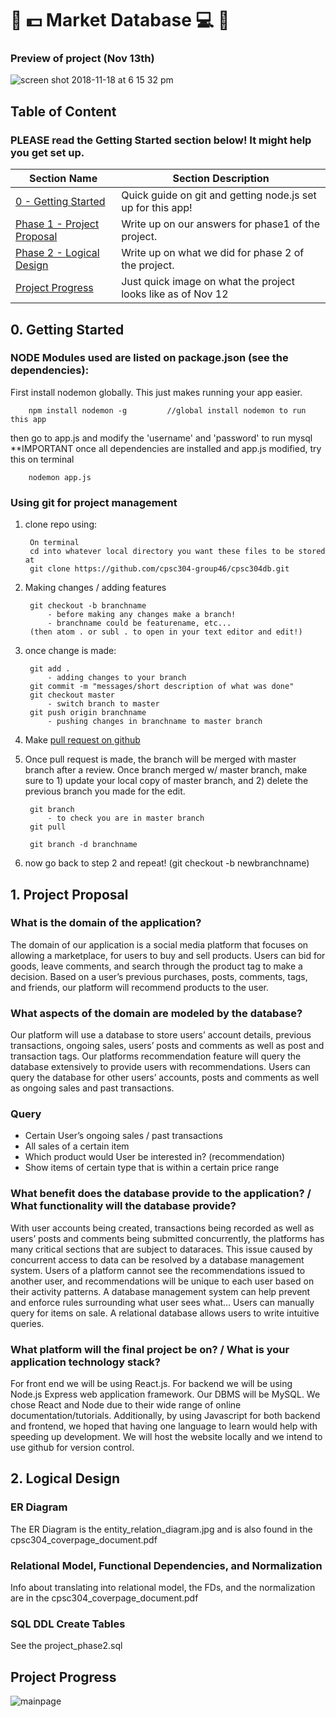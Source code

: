 # :tada: :dollar: Market Database :computer: :tada:


### Preview of project (Nov 13th)
![screen shot 2018-11-18 at 6 15 32 pm](https://user-images.githubusercontent.com/32022159/48683024-f9ca3800-eb5f-11e8-8357-63900f7fa50c.png)


## Table of Content
### PLEASE read the Getting Started section below! It might help you get set up.

| Section Name  | Section Description |
| ------------- | ------------- |
| [0 - Getting Started](https://github.com/cpsc304-group46/cpsc304db/blob/master/README.md#0-Getting-Started)  | Quick guide on git and getting node.js set up for this app!  |
| [Phase 1 - Project Proposal](https://github.com/cpsc304-group46/cpsc304db/blob/master/README.md#1-project-proposal)  | Write up on our answers for phase1 of the project.  |
| [Phase 2 - Logical Design](https://github.com/cpsc304-group46/cpsc304db/blob/master/README.md#2-logical-design) | Write up on what we did for phase 2 of the project. |
| [Project Progress](https://github.com/cpsc304-group46/cpsc304db/blob/master/README.md#Project-Progress) | Just quick image on what the project looks like as of Nov 12 |


## 0. Getting Started
### NODE Modules used are listed on package.json (see the dependencies):
 
 First install nodemon globally. This just makes running your app easier.
 
        npm install nodemon -g         //global install nodemon to run this app
        
then go to app.js and modify the 'username' and 'password' to run mysql **IMPORTANT
once all dependencies are installed and app.js modified, try this on terminal

        nodemon app.js

### Using git for project management
1. clone repo using:

        On terminal
        cd into whatever local directory you want these files to be stored at
        git clone https://github.com/cpsc304-group46/cpsc304db.git

2. Making changes / adding features

        git checkout -b branchname
            - before making any changes make a branch!
            - branchname could be featurename, etc...
        (then atom . or subl . to open in your text editor and edit!)

3. once change is made:

        git add .
            - adding changes to your branch
        git commit -m "messages/short description of what was done"
        git checkout master
            - switch branch to master
        git push origin branchname
            - pushing changes in branchname to master branch

4. Make [pull request on github](https://services.github.com/on-demand/github-cli/open-pull-request-github)

5. Once pull request is made, the branch will be merged with master branch after a review. Once branch merged w/ master branch, make sure to 1) update your local copy of master branch, and 2) delete the previous branch you made for the edit.
        
        git branch
            - to check you are in master branch
        git pull
        
        git branch -d branchname

6. now go back to step 2 and repeat! (git checkout -b newbranchname)
        
## 1. Project Proposal
### What is the domain of the application?

The domain of our application is a social media platform that focuses on allowing a marketplace, for users to buy and sell products. Users can bid for goods, leave comments, and search through the product tag to make a decision. Based on a user’s previous purchases, posts, comments, tags, and friends, our platform will recommend products to the user.

### What aspects of the domain are modeled by the database?

Our platform will use a database to store users’ account details, previous transactions, ongoing sales, users’ posts and comments as well as post and transaction tags. Our platforms recommendation feature will query the database extensively to provide users with recommendations. Users can query the database for other users’ accounts, posts and comments as well as ongoing sales and past transactions.

### Query
- Certain User’s ongoing sales / past transactions
- All sales of a certain item
- Which product would User be interested in? (recommendation)
- Show items of certain type that is within a certain price range

### What benefit does the database provide to the application? / What functionality will the database provide?

With user accounts being created, transactions being recorded as well as users’ posts and comments being submitted concurrently, the platforms has many critical sections that are subject to dataraces. This issue caused by concurrent access to data can be resolved by a database management system.
Users of a platform cannot see the recommendations issued to another user, and recommendations will be unique to each user based on their activity patterns. A database management system can help prevent and enforce rules surrounding what user sees what…
Users can manually query for items on sale. A relational database allows users to write intuitive queries.


### What platform will the final project be on? / What is your application technology stack?

For front end we will be using React.js. For backend we will be using Node.js Express web application framework. Our DBMS will be MySQL. We chose React and Node due to their wide range of online documentation/tutorials. Additionally, by using Javascript for both backend and frontend, we hoped that having one language to learn would help with speeding up development. We will host the website locally and we intend to use github for version control.


## 2. Logical Design
### ER Diagram
The ER Diagram is the entity_relation_diagram.jpg and is also found in the cpsc304_coverpage_document.pdf

### Relational Model, Functional Dependencies, and Normalization
Info about translating into relational model, the FDs, and the normalization are in the cpsc304_coverpage_document.pdf

### SQL DDL Create Tables
See the project_phase2.sql

## Project Progress
![mainpage](https://user-images.githubusercontent.com/32022159/48392553-b9cb0700-e6c0-11e8-9acf-b5e5c30dc4bd.jpg)



